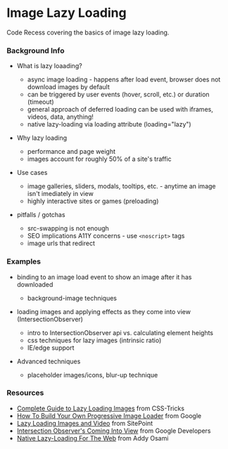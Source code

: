 # Image Lazy Loading

Code Recess covering the basics of image lazy loading.

### Background Info

* What is lazy loaading?
  * async image loading - happens after load event, browser does not download images by default
  * can be triggered by user events (hover, scroll, etc.) or duration (timeout) 
  * general approach of deferred loading can be used with iframes, videos, data, anything! 
  * native lazy-loading via loading attribute (loading="lazy")

* Why lazy loading
  * performance and page weight
  * images account for roughly 50% of a site's traffic

* Use cases
  * image galleries, sliders, modals, tooltips, etc. - anytime an image isn't imediately in view
  * highly interactive sites or games (preloading)

* pitfalls / gotchas
  * src-swapping is not enough
  * SEO implications A11Y concerns - use `<noscript>` tags
  * image urls that redirect

### Examples

* binding to an image load event to show an image after it has downloaded
  * background-image techniques

* loading images and applying effects as they come into view (IntersectionObserver)
  * intro to IntersectionObserver api vs. calculating element heights
  * css techniques for lazy images (intrinsic ratio)
  * IE/edge support

* Advanced techniques
  * placeholder images/icons, blur-up technique

### Resources

* [Complete Guide to Lazy Loading Images](https://css-tricks.com/the-complete-guide-to-lazy-loading-images/) from CSS-Tricks
* [How To Build Your Own Progressive Image Loader](https://www.sitepoint.com/how-to-build-your-own-progressive-image-loader/) from Google 
* [Lazy Loading Images and Video](https://developers.google.com/web/fundamentals/performance/lazy-loading-guidance/images-and-video/) from SitePoint
* [Intersection Observer's Coming Into View](https://developers.google.com/web/updates/2016/04/intersectionobserver) from Google Developers
* [Native Lazy-Loading For The Web](https://addyosmani.com/blog/lazy-loading/) from Addy Osami






